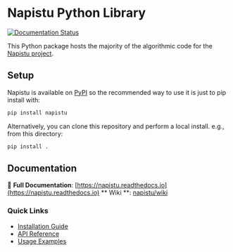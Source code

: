 # Napistu Python Library

[![Documentation Status](https://readthedocs.org/projects/napistu/badge/?version=latest)](https://napistu.readthedocs.io/en/latest/?badge=latest)

This Python package hosts the majority of the algorithmic code for the [Napistu project](https://github.com/napistu/napistu).

## Setup

Napistu is available on [PyPI](https://pypi.org/project/napistu) so the recommended way to use it is just to pip install with:

```bash
pip install napistu
```

Alternatively, you can clone this repository and perform a local install. e.g., from this directory:

```bash
pip install .
```

## Documentation
📘 **Full Documentation**: [https://napistu.readthedocs.io](https://napistu.readthedocs.io)
** Wiki **: [napistu/wiki](https://github.com/napistu/napistu/wiki)

### Quick Links
- [Installation Guide](https://napistu.readthedocs.io/en/latest/installation.html)
- [API Reference](https://napistu.readthedocs.io/en/latest/api.html)
- [Usage Examples](https://napistu.readthedocs.io/en/latest/usage.html)
